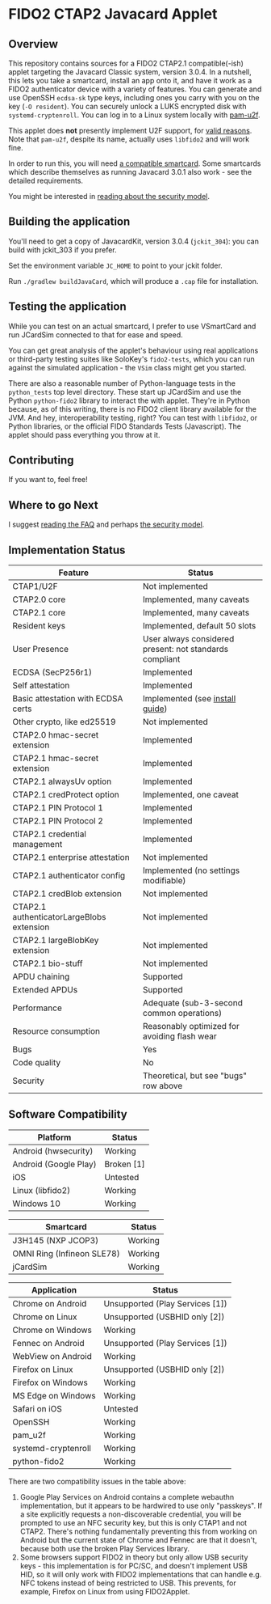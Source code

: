 # FIDO2 CTAP2 Javacard Applet

## Overview

This repository contains sources for a FIDO2 CTAP2.1 compatible(-ish)
applet targeting the Javacard Classic system, version 3.0.4. In a
nutshell, this lets you take a smartcard, install an app onto it,
and have it work as a FIDO2 authenticator device with a variety of
features. You can generate and use OpenSSH `ecdsa-sk` type keys, including
ones you carry with you on the key (`-O resident`). You can securely unlock
a LUKS encrypted disk with `systemd-cryptenroll`. You can log in to a Linux
system locally with [pam-u2f](https://github.com/Yubico/pam-u2f).

This applet does **not** presently implement U2F support, for
[valid reasons](docs/FAQ.md). Note that `pam-u2f`, despite its name,
actually uses `libfido2` and will work fine.

In order to run this, you will need
[a compatible smartcard](docs/requirements.md). Some smartcards which
describe themselves as running Javacard 3.0.1 also work - see the
detailed requirements.

You might be interested in [reading about the security model](docs/security_model.md).

## Building the application

You'll need to get a copy of JavacardKit, version 3.0.4 (`jckit_304`):
you can build with jckit_303 if you prefer.

Set the environment variable `JC_HOME` to point to your jckit folder.

Run `./gradlew buildJavaCard`, which will produce a `.cap` file
for installation.

## Testing the application

While you can test on an actual smartcard, I prefer to use VSmartCard
and run JCardSim connected to that for ease and speed.

You can get great analysis of the applet's behaviour using real applications
or third-party testing suites like SoloKey's `fido2-tests`, which you can run
against the simulated application - the `VSim` class might get you started.

There are also a reasonable number of Python-language tests in the
`python_tests` top level directory. These start up JCardSim and use the
Python `python-fido2` library to interact the with applet. They're in Python
because, as of this writing, there is no FIDO2 client library available for
the JVM. And hey, interoperability testing, right? You can test with `libfido2`,
or Python libraries, or the official FIDO Standards Tests (Javascript). The
applet should pass everything you throw at it.

## Contributing

If you want to, feel free!

## Where to go Next

I suggest [reading the FAQ](docs/FAQ.md) and perhaps [the security model](docs/security_model.md).

## Implementation Status

| Feature                                   | Status                                                  |
|-------------------------------------------|---------------------------------------------------------|
| CTAP1/U2F                                 | Not implemented                                         |
| CTAP2.0 core                              | Implemented, many caveats                               |
| CTAP2.1 core                              | Implemented, many caveats                               |
| Resident keys                             | Implemented, default 50 slots                           |
| User Presence                             | User always considered present: not standards compliant |
| ECDSA (SecP256r1)                         | Implemented                                             |
| Self attestation                          | Implemented                                             |
| Basic attestation with ECDSA certs        | Implemented (see [install guide](docs/certs.md))        |
| Other crypto, like ed25519                | Not implemented                                         |
| CTAP2.0 hmac-secret extension             | Implemented                                             |
| CTAP2.1 hmac-secret extension             | Implemented                                             |
| CTAP2.1 alwaysUv option                   | Implemented                                             |
| CTAP2.1 credProtect option                | Implemented, one caveat                                 |
| CTAP2.1 PIN Protocol 1                    | Implemented                                             |
| CTAP2.1 PIN Protocol 2                    | Implemented                                             |
| CTAP2.1 credential management             | Implemented                                             |
| CTAP2.1 enterprise attestation            | Not implemented                                         |
| CTAP2.1 authenticator config              | Implemented (no settings modifiable)                    |
| CTAP2.1 credBlob extension                | Not implemented                                         |
| CTAP2.1 authenticatorLargeBlobs extension | Not implemented                                         |
| CTAP2.1 largeBlobKey extension            | Not implemented                                         |
| CTAP2.1 bio-stuff                         | Not implemented                                         |
| APDU chaining                             | Supported                                               |
| Extended APDUs                            | Supported                                               |
| Performance                               | Adequate (sub-3-second common operations)               |
| Resource consumption                      | Reasonably optimized for avoiding flash wear            |
| Bugs                                      | Yes                                                     |
| Code quality                              | No                                                      |
| Security                                  | Theoretical, but see "bugs" row above                   |

## Software Compatibility

| Platform              | Status     |
|-----------------------|------------|
| Android (hwsecurity)  | Working    |
| Android (Google Play) | Broken [1] |
| iOS                   | Untested   |
| Linux (libfido2)      | Working    |
| Windows 10            | Working    |

| Smartcard                  | Status  |
|----------------------------|---------|
| J3H145 (NXP JCOP3)         | Working |
| OMNI Ring (Infineon SLE78) | Working |
| jCardSim                   | Working |

| Application         | Status                          |
|---------------------|---------------------------------|
| Chrome on Android   | Unsupported (Play Services [1]) |
| Chrome on Linux     | Unsupported (USBHID only [2])   |
| Chrome on Windows   | Working                         |
| Fennec on Android   | Unsupported (Play Services [1]) |
| WebView on Android  | Working                         |
| Firefox on Linux    | Unsupported (USBHID only [2])   |
| Firefox on Windows  | Working                         |
| MS Edge on Windows  | Working                         |
| Safari on iOS       | Untested                        |
| OpenSSH             | Working                         |
| pam_u2f             | Working                         |
| systemd-cryptenroll | Working                         |
| python-fido2        | Working                         |

There are two compatibility issues in the table above:
1. Google Play Services on Android contains a complete webauthn implementation, but it appears to be
   hardwired to use only "passkeys". If a site explicitly requests a non-discoverable credential,
   you will be prompted to use an NFC security key, but this is only CTAP1 and not CTAP2. There's
   nothing fundamentally preventing this from working on Android but the current state of Chrome
   and Fennec are that it doesn't, because both use the broken Play Services library.
1. Some browsers support FIDO2 in theory but only allow USB security keys - this implementation
   is for PC/SC, and doesn't implement USB HID, so it will only work with FIDO2
   implementations that can handle e.g. NFC tokens instead of being restricted to USB. This prevents,
   for example, Firefox on Linux from using FIDO2Applet. 
